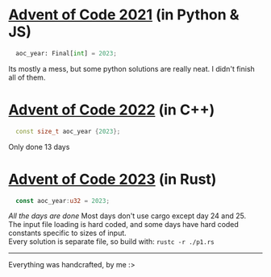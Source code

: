 # [Advent of Code 2021](https://adventofcode.com/2021) (in Python & JS)
```py
  aoc_year: Final[int] = 2023;
```
  Its mostly a mess, but some python solutions are really neat. I didn't finish all of them.
# [Advent of Code 2022](https://adventofcode.com/2022) (in C++)
```cpp
  const size_t aoc_year {2023};
```
  Only done 13 days  
# [Advent of Code 2023](https://adventofcode.com/2023) (in Rust)
```rust
  const aoc_year:u32 = 2023;
```
*All the days are done*
Most days don't use cargo except day 24 and 25.   
The input file loading is hard coded, and some days have hard coded constants specific to sizes of input.   
Every solution is separate file, so build with: `rustc -r ./p1.rs`   

---
Everything was handcrafted, by me :>   
